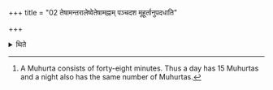 +++
title = "02 तेषामन्तरालेष्वेतेषामह्नाम् पञ्चदश मूहूर्तानुपदधाति"

+++

<details><summary>थिते</summary>

2. In the intermediate spaces of these (bricks representing days) he places fifteen (bricks representing) muhurtas[^1] of these (days) with citraḥ ketuḥ.  

[^1]: A Muhurta consists of forty-eight minutes. Thus a day has 15 Muhurtas and a night also has the same number of Muhurtas. 
</details>
